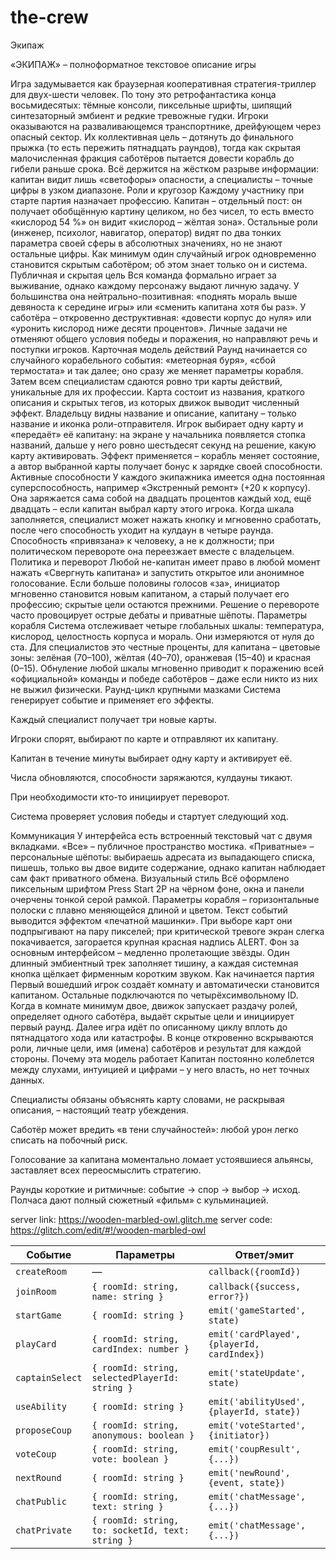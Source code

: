 # the-crew

Экипаж

«ЭКИПАЖ» – полноформатное текстовое описание игры

Игра задумывается как браузерная кооперативная стратегия-триллер для двух-шести человек. По тону это ретрофантастика конца восьмидесятых: тёмные консоли, пиксельные шрифты, шипящий синтезаторный эмбиент и редкие тревожные гудки. Игроки оказываются на разваливающемся транспортнике, дрейфующем через опасный сектор. Их коллективная цель – дотянуть до финального прыжка (то есть пережить пятнадцать раундов), тогда как скрытая малочисленная фракция саботёров пытается довести корабль до гибели раньше срока. Всё держится на жёстком разрыве информации: капитан видит лишь «светофоры» опасности, а специалисты – точные цифры в узком диапазоне.
Роли и кругозор
Каждому участнику при старте партия назначает профессию. Капитан – отдельный пост: он получает обобщённую картину целиком, но без чисел, то есть вместо «кислород 54 %» он видит «кислород – жёлтая зона». Остальные роли (инженер, психолог, навигатор, оператор) видят по два тонких параметра своей сферы в абсолютных значениях, но не знают остальные цифры. Как минимум один случайный игрок одновременно становится скрытым саботёром; об этом знает только он и система.
Публичная и скрытая цель
Вся команда формально играет за выживание, однако каждому персонажу выдают личную задачу. У большинства она нейтрально-позитивная: «поднять мораль выше девяноста к середине игры» или «сменить капитана хотя бы раз». У саботёра – откровенно деструктивная: «довести корпус до нуля» или «уронить кислород ниже десяти процентов». Личные задачи не отменяют общего условия победы и поражения, но направляют речь и поступки игроков.
Карточная модель действий
Раунд начинается со случайного корабельного события: «метеорная буря», «сбой термостата» и так далее; оно сразу же меняет параметры корабля. Затем всем специалистам сдаются ровно три карты действий, уникальные для их профессии. Карта состоит из названия, краткого описания и скрытых тегов, из которых движок выводит численный эффект. Владельцу видны название и описание, капитану – только название и иконка роли-отправителя. Игрок выбирает одну карту и «передаёт» её капитану: на экране у начальника появляется стопка названий, дальше у него ровно шестьдесят секунд на решение, какую карту активировать. Эффект применяется – корабль меняет состояние, а автор выбранной карты получает бонус к зарядке своей способности.
Активные способности
У каждого экипажника имеется одна постоянная суперспособность, например «Экстренный ремонт» (+20 к корпусу). Она заряжается сама собой на двадцать процентов каждый ход, ещё двадцать – если капитан выбрал карту этого игрока. Когда шкала заполняется, специалист может нажать кнопку и мгновенно сработать, после чего способность уходит на кулдаун в четыре раунда. Способность «привязана» к человеку, а не к должности; при политическом перевороте она переезжает вместе с владельцем.
Политика и переворот
Любой не-капитан имеет право в любой момент нажать «Свергнуть капитана» и запустить открытое или анонимное голосование. Если больше половины голосов «за», инициатор мгновенно становится новым капитаном, а старый получает его профессию; скрытые цели остаются прежними. Решение о перевороте часто провоцирует острые дебаты и приватные шёпоты.
Параметры корабля
Система отслеживает четыре глобальных шкалы: температура, кислород, целостность корпуса и мораль. Они измеряются от нуля до ста. Для специалистов это честные проценты, для капитана – цветовые зоны: зелёная (70–100), жёлтая (40–70), оранжевая (15–40) и красная (0–15). Обнуление любой шкалы мгновенно приводит к поражению всей «официальной» команды и победе саботёров – даже если никто из них не выжил физически.
Раунд-цикл крупными мазками
Система генерирует событие и применяет его эффекты.


Каждый специалист получает три новые карты.


Игроки спорят, выбирают по карте и отправляют их капитану.


Капитан в течение минуты выбирает одну карту и активирует её.


Числа обновляются, способности заряжаются, кулдауны тикают.


При необходимости кто-то инициирует переворот.


Система проверяет условия победы и стартует следующий ход.


Коммуникация
У интерфейса есть встроенный текстовый чат с двумя вкладками. «Все» – публичное пространство мостика. «Приватные» – персональные шёпоты: выбираешь адресата из выпадающего списка, пишешь, только вы двое видите содержание, однако капитан наблюдает сам факт приватного обмена.
Визуальный стиль
Всё оформлено пиксельным шрифтом Press Start 2P на чёрном фоне, окна и панели очерчены тонкой серой рамкой. Параметры корабля – горизонтальные полоски с плавно меняющейся длиной и цветом. Текст событий выводится эффектом «печатной машинки». При выборе карт они подпрыгивают на пару пикселей; при критической тревоге экран слегка покачивается, загорается крупная красная надпись ALERT. Фон за основным интерфейсом – медленно пролетающие звёзды. Один длинный эмбиентный трек заполняет тишину, а каждая системная кнопка щёлкает фирменным коротким звуком.
Как начинается партия
Первый вошедший игрок создаёт комнату и автоматически становится капитаном. Остальные подключаются по четырёхсимвольному ID. Когда в комнате минимум двое, движок запускает раздачу ролей, определяет одного саботёра, выдаёт скрытые цели и инициирует первый раунд. Далее игра идёт по описанному циклу вплоть до пятнадцатого хода или катастрофы. В конце откровенно вскрываются роли, личные цели, имя (имена) саботёров и результат для каждой стороны.
Почему эта модель работает
Капитан постоянно колеблется между слухами, интуицией и цифрами – у него власть, но нет точных данных.


Специалисты обязаны объяснять карту словами, не раскрывая описания, – настоящий театр убеждения.


Саботёр может вредить «в тени случайностей»: любой урон легко списать на побочный риск.


Голосование за капитана моментально ломает устоявшиеся альянсы, заставляет всех переосмыслить стратегию.


Раунды короткие и ритмичные: событие → спор → выбор → исход. Полчаса дают полный сюжетный «фильм» с кульминацией.


server link: https://wooden-marbled-owl.glitch.me
server code: https://glitch.com/edit/#!/wooden-marbled-owl




| Событие         | Параметры                                        | Ответ/эмит                                  |
| --------------- | ------------------------------------------------ | ------------------------------------------- |
| `createRoom`    | —                                                | `callback({roomId})`                        |
| `joinRoom`      | `{ roomId: string, name: string }`               | `callback({success, error?})`               |
| `startGame`     | `{ roomId: string }`                             | `emit('gameStarted', state)`                |
| `playCard`      | `{ roomId: string, cardIndex: number }`          | `emit('cardPlayed', {playerId, cardIndex})` |
| `captainSelect` | `{ roomId: string, selectedPlayerId: string }`   | `emit('stateUpdate', state)`                |
| `useAbility`    | `{ roomId: string }`                             | `emit('abilityUsed', {playerId, state})`    |
| `proposeCoup`   | `{ roomId: string, anonymous: boolean }`         | `emit('voteStarted', {initiator})`          |
| `voteCoup`      | `{ roomId: string, vote: boolean }`              | `emit('coupResult', {...})`                 |
| `nextRound`     | `{ roomId: string }`                             | `emit('newRound', {event, state})`          |
| `chatPublic`    | `{ roomId: string, text: string }`               | `emit('chatMessage', {...})`                |
| `chatPrivate`   | `{ roomId: string, to: socketId, text: string }` | `emit('chatMessage', {...})`                |

